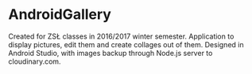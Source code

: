 # AndroidGallery
Created for ZSŁ classes in 2016/2017 winter semester. Application to display pictures, edit them and create collages out of them. Designed in Android Studio, with images backup through Node.js server to cloudinary.com.
